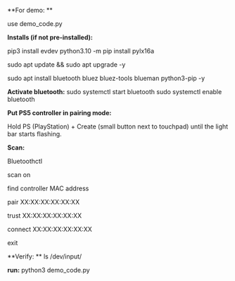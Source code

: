 **For demo: **

use demo_code.py



**Installs (if not pre-installed):**

pip3 install evdev 
python3.10 -m pip install pylx16a 

sudo apt update && sudo apt upgrade -y

sudo apt install bluetooth bluez bluez-tools blueman python3-pip -y


**Activate bluetooth:**
sudo systemctl start bluetooth
sudo systemctl enable bluetooth



**Put PS5 controller in pairing mode:**

Hold PS (PlayStation) + Create (small button next to touchpad) until the light bar starts flashing.



**Scan:**

Bluetoothctl

scan on

find controller MAC address

pair XX:XX:XX:XX:XX:XX

trust XX:XX:XX:XX:XX:XX

connect XX:XX:XX:XX:XX:XX

exit



**Verify: **
ls /dev/input/



**run:**
python3 demo_code.py

